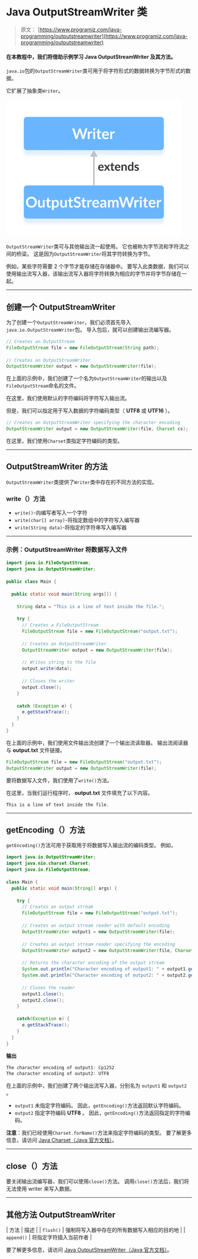 # Java OutputStreamWriter 类

> 原文： [https://www.programiz.com/java-programming/outputstreamwriter](https://www.programiz.com/java-programming/outputstreamwriter)

#### 在本教程中，我们将借助示例学习 Java OutputStreamWriter 及其方法。

`java.io`包的`OutputStreamWriter`类可用于将字符形式的数据转换为字节形式的数据。

它扩展了抽象类`Writer`。

![The OutputStreamWriter is a subclass of the Java Writer.](img/334d75ace2dc1f6ada731da753998333.png "Java OutputStreamWriter Class")

`OutputStreamWriter`类可与其他输出流一起使用。 它也被称为字节流和字符流之间的桥梁。 这是因为`OutputStreamWriter`将其字符转换为字节。

例如，某些字符需要 2 个字节才能存储在存储器中。 要写入此类数据，我们可以使用输出流写入器，该输出流写入器将字符转换为相应的字节并将字节存储在一起。

* * *

## 创建一个 OutputStreamWriter

为了创建一个`OutputStreamWriter`，我们必须首先导入`java.io.OutputStreamWriter`包。 导入包后，就可以创建输出流编写器。

```java
// Creates an OutputStream
FileOutputStream file = new FileOutputStream(String path);

// Creates an OutputStreamWriter
OutputStreamWriter output = new OutputStreamWriter(file); 
```

在上面的示例中，我们创建了一个名为`OutputStreamWriter`的输出以及`FileOutputStream`命名的文件。

在这里，我们使用默认的字符编码将字符写入输出流。

但是，我们可以指定用于写入数据的字符编码类型（ **UTF8** 或 **UTF16** ）。

```java
// Creates an OutputStreamWriter specifying the character encoding
OutputStreamWriter output = new OutputStreamWriter(file, Charset cs); 
```

在这里，我们使用`Charset`类指定字符编码的类型。

* * *

## OutputStreamWriter 的方法

`OutputStreamWriter`类提供了`Writer`类中存在的不同方法的实现。

### write（）方法

*   `write()`-向编写者写入一个字符
*   `write(char[] array)`-将指定数组中的字符写入编写器
*   `write(String data)`-将指定的字符串写入编写器

* * *

### 示例：OutputStreamWriter 将数据写入文件

```java
import java.io.FileOutputStream;
import java.io.OutputStreamWriter;

public class Main {

  public static void main(String args[]) {

    String data = "This is a line of text inside the file.";

    try {
      // Creates a FileOutputStream
      FileOutputStream file = new FileOutputStream("output.txt");

      // Creates an OutputStreamWriter
      OutputStreamWriter output = new OutputStreamWriter(file);

      // Writes string to the file
      output.write(data);

      // Closes the writer
      output.close();
    }

    catch (Exception e) {
      e.getStackTrace();
    }
  }
} 
```

在上面的示例中，我们使用文件输出流创建了一个输出流读取器。 输出流阅读器与 **output.txt** 文件链接。

```java
FileOutputStream file = new FileOutputStream("output.txt");
OutputStreamWriter output = new OutputStreamWriter(file); 
```

要将数据写入文件，我们使用了`write()`方法。

在这里，当我们运行程序时， **output.txt** 文件填充了以下内容。

```java
This is a line of text inside the file. 
```

* * *

## getEncoding（）方法

`getEncoding()`方法可用于获取用于将数据写入输出流的编码类型。 例如，

```java
import java.io.OutputStreamWriter;
import java.nio.charset.Charset;
import java.io.FileOutputStream;

class Main {
  public static void main(String[] args) {

    try {
      // Creates an output stream
      FileOutputStream file = new FileOutputStream("output.txt");

      // Creates an output stream reader with default encoding
      OutputStreamWriter output1 = new OutputStreamWriter(file);

      // Creates an output stream reader specifying the encoding
      OutputStreamWriter output2 = new OutputStreamWriter(file, Charset.forName("UTF8"));

      // Returns the character encoding of the output stream
      System.out.println("Character encoding of output1: " + output1.getEncoding());
      System.out.println("Character encoding of output2: " + output2.getEncoding());

      // Closes the reader
      output1.close();
      output2.close();
    }

    catch(Exception e) {
      e.getStackTrace();
    }
  }
} 
```

**输出**

```java
The character encoding of output1: Cp1252
The character encoding of output2: UTF8 
```

在上面的示例中，我们创建了两个输出流写入器，分别名为 `output1` 和 `output2` 。

*   `output1` 未指定字符编码。 因此，`getEncoding()`方法返回默认字符编码。
*   `output2` 指定字符编码 **UTF8** 。 因此，`getEncoding()`方法返回指定的字符编码。

**注意**：我们已经使用`Charset.forName()`方法来指定字符编码的类型。 要了解更多信息，请访问 [Java Charset（Java 官方文档）](https://docs.oracle.com/javase/7/docs/api/java/nio/charset/Charset.html "Java Charset (official Java documentation)")。

* * *

## close（）方法

要关闭输出流编写器，我们可以使用`close()`方法。 调用`close()`方法后，我们将无法使用 writer 来写入数据。

* * *

## 其他方法 OutputStreamWriter

| 方法 | 描述 |
| `flush()` | 强制将写入器中存在的所有数据写入相应的目的地 |
| `append()` | 将指定字符插入当前作者 |

要了解更多信息，请访问 [Java OutputStreamWriter（Java 官方文档）](https://docs.oracle.com/javase/7/docs/api/java/io/OutputStreamWriter.html "Java OutputStreamWriter (official Java documentation)")。